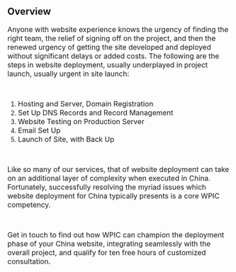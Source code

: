 ## Overview 

<span style="font-size: medium;">Anyone with website experience knows the urgency of finding the right team, the relief of signing off on the project, and then the renewed urgency of getting the site developed and deployed without significant delays or added costs. The following are the steps in website deployment, usually underplayed in project launch, usually urgent in site launch:</span>

<span style="font-size: medium;">&#xA0;</span>

1.  <span style="font-size: medium;">Hosting and Server, Domain Registration</span>
2.  <span style="font-size: medium;">Set Up DNS Records and Record Management</span>
3.  <span style="font-size: medium;">Website Testing on Production Server</span>
4.  <span style="font-size: medium;">Email Set Up</span>
5.  <span style="font-size: medium;">Launch of Site, with Back Up</span>

<span style="font-size: medium;">&#xA0;</span>

<span style="font-size: medium;">Like so many of our services, that of website deployment can take on an additional layer of complexity when executed in China. Fortunately, successfully resolving the myriad issues which website deployment for China typically presents is a core WPIC competency.</span>

<span style="font-size: medium;">&#xA0;</span>

<span style="font-size: medium;">Get in touch to find out how WPIC can champion the deployment phase of your China website, integrating seamlessly with the overall project, and qualify for ten free hours of customized consultation.</span>